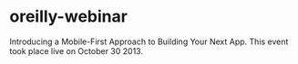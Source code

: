 oreilly-webinar
===============

Introducing a Mobile-First Approach to Building Your Next App. This event took place live on October 30 2013.
